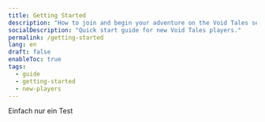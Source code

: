 ```yaml
---
title: Getting Started
description: "How to join and begin your adventure on the Void Tales server."
socialDescription: "Quick start guide for new Void Tales players."
permalink: /getting-started
lang: en
draft: false
enableToc: true
tags:
  - guide
  - getting-started
  - new-players
---
```


Einfach nur ein Test